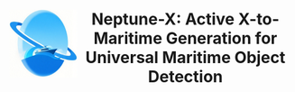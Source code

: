 <div align="center">
<img align="left" width="120" height="120" src="https://github.com/gy65896/Neptune-X/blob/main/img_file/logo_Neptune-X.png" alt="">

 # Neptune-X: Active X-to-Maritime Generation for Universal Maritime Object Detection
 
</div>
